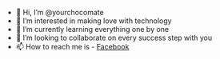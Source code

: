 - 👋 Hi, I’m @yourchocomate
- 👀 I’m interested in making love with technology
- 🌱 I’m currently learning everything one by one
- 💞️ I’m looking to collaborate on every success step with you
- 📫 How to reach me is - [Facebook](https://facebook.com/yourchocomate)

<!---
yourchocomate/yourchocomate is a ✨ special ✨ repository because its `README.md` (this file) appears on your GitHub profile.
You can click the Preview link to take a look at your changes.
--->
